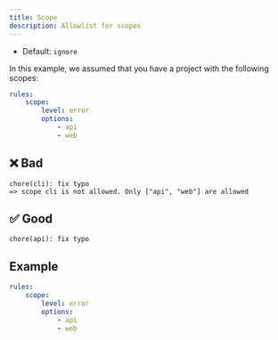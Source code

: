 ```yaml
---
title: Scope
description: Allowlist for scopes
---
```


* Default: `ignore`

In this example, we assumed that you have a project with the following scopes:

```yaml
rules:
    scope:
        level: error
        options:
            - api
            - web
```

## ❌ Bad

```console
chore(cli): fix typo
=> scope cli is not allowed. Only ["api", "web"] are allowed
```

## ✅ Good

```console
chore(api): fix typo
```

## Example

```yaml
rules:
    scope:
        level: error
        options:
            - api
            - web
```
